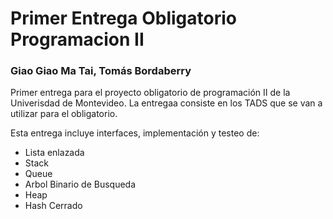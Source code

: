 # Primer Entrega Obligatorio Programacion II
### Giao Giao Ma Tai, Tomás Bordaberry 

Primer entrega para el proyecto obligatorio de programación II de la Univerisdad de Montevideo.
La entregaa consiste en los TADS que se van a utilizar para el obligatorio.

Esta entrega incluye interfaces, implementación y testeo de:
- Lista enlazada
- Stack
- Queue
- Arbol Binario de Busqueda
- Heap
- Hash Cerrado
